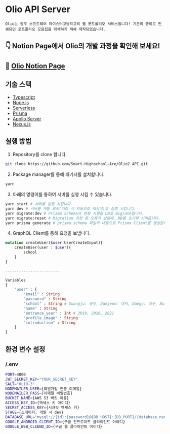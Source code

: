# Olio API Server

`Olio는 광주 소프트웨어 마이스터고등학교의 웹 포트폴리오 서비스입니다! 기존의 종이로 인쇄되던 포트폴리오 모음집을 대체하기 위해 제작되었습니다.`

## 👇 Notion Page에서 Olio의 개발 과정을 확인해 보세요!

## 📗 [Olio Notion Page](https://www.notion.so/Olio_Dev-976dcf18b82146878c192994a35600f5)

## 기술 스택

- [Typescript](https://www.typescriptlang.org/)
- [Node.js](https://nodejs.org/)
- [Serverless](https://www.serverless.com/)
- [Prisma](https://www.prisma.io/)
- [Apollo Server](https://www.apollographql.com/)
- [Nexus.js](https://nexusjs.org/)

## 실행 방법

1. Repository를 clone 합니다.

```sh
git clone https://github.com/Smart-Highschool-Ace/Olio2_API.git
```

2. Package manager를 통해 패키지를 설치합니다.

```sh
yarn
```

3. 아래의 명령어를 통하여 서버를 실행 시킬 수 있습니다.

```sh
yarn start # 서버를 실행 시킵니다.
yarn dev # 서버를 개발 모드(저장 시 자동으로 재시작)로 실행 시킵니다.
yarn migrate:dev # Prisma Schema의 변동 사항을 DB로 migrate합니다.
yarn migrate:reset # Migration 과정 중 오류가 났을때, DB를 초기화 시켜줍니다.
yarn prisma generate # prisma.schema 파일의 내용으로 Prisma Client를 생성합니다 (서버 실행전 1회 필수!, migrate:dev 명령어에 포함되어있습니다.)
```

4. GraphQL Client를 통해 요청을 보냅니다.

```GraphQL
mutation createUser($user:UserCreateInput){
	createUser(user : $user){
        school
    }
}

------------------------

Variables
{
	"user" : {
		"email" : String
		"password" : String
		"school" : String # Gwangju: 광주, Daejeon: 대덕, Daegu: 대구, Busan: 부산
		"name" : String
		"entrance_year" : Int # 2019, 2020, 2021
		"profile_image" : String
		"introduction" : String
	}
}
```

## 환경 변수 설정

### /.env

```sh
PORT=4000
JWT_SECRET_KEY="YOUR_SECRET_KEY"
SALT="0LI0-3"
NODEMAILER_USER={회원가입 인증 이메일}
NODEMAILER_PASS={이메일 비밀번호}
BUCKET_NAME={AWS S3 버킷 이름}
ACCESS_KEY_ID={엑세스 키 아이디}
SECRET_ACCESS_KEY={시크릿 엑세스 키}
STAGE={스테이지, 개발 시 dev}
DATABASE_URL="mysql://{id}:{password}@{DB_HOST}:{DB_PORT}/{database_name}"
GOOGLE_ANDROID_CLIENT_ID={구글 안드로이드 클라이언트 아이디}
GOOGLE_WEB_CLIEND_ID={구글 웹 클라이언트 아이디}
```
